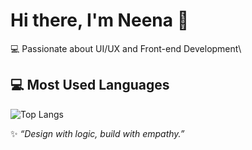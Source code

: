 # Hi there, I'm Neena 👋

💻 Passionate about UI/UX and Front-end Development\

## 💻 Most Used Languages
![Top Langs](https://github-readme-stats.vercel.app/api/top-langs/?username=MaulidyaAyu&layout=compact&theme=tokyonight)

✨ _“Design with logic, build with empathy.”_
